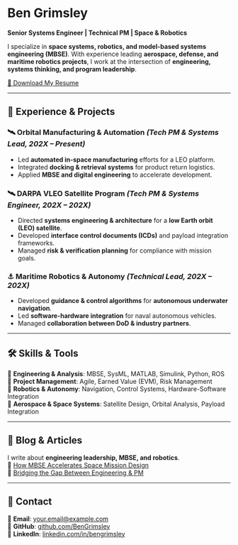 # Ben Grimsley  
**Senior Systems Engineer | Technical PM | Space & Robotics**  

I specialize in **space systems, robotics, and model-based systems engineering (MBSE)**. With experience leading **aerospace, defense, and maritime robotics projects**, I work at the intersection of **engineering, systems thinking, and program leadership**.  

[🔗 Download My Resume](resume.pdf)  

---

## 🚀 Experience & Projects  

### 🛰️ **Orbital Manufacturing & Automation** *(Tech PM & Systems Lead, 202X – Present)*  
- Led **automated in-space manufacturing** efforts for a LEO platform.  
- Integrated **docking & retrieval systems** for product return logistics.  
- Applied **MBSE and digital engineering** to accelerate development.  

### 🛰️ **DARPA VLEO Satellite Program** *(Tech PM & Systems Engineer, 202X – 202X)*  
- Directed **systems engineering & architecture** for a **low Earth orbit (LEO) satellite**.  
- Developed **interface control documents (ICDs)** and payload integration frameworks.  
- Managed **risk & verification planning** for compliance with mission goals.  

### ⚓ **Maritime Robotics & Autonomy** *(Technical Lead, 202X – 202X)*  
- Developed **guidance & control algorithms** for **autonomous underwater navigation**.  
- Led **software-hardware integration** for naval autonomous vehicles.  
- Managed **collaboration between DoD & industry partners**.  

---

## 🛠️ Skills & Tools  
📌 **Engineering & Analysis**: MBSE, SysML, MATLAB, Simulink, Python, ROS  
📌 **Project Management**: Agile, Earned Value (EVM), Risk Management  
📌 **Robotics & Autonomy**: Navigation, Control Systems, Hardware-Software Integration  
📌 **Aerospace & Space Systems**: Satellite Design, Orbital Analysis, Payload Integration  

---

## 📖 Blog & Articles  
I write about **engineering leadership, MBSE, and robotics**.  
🔹 [How MBSE Accelerates Space Mission Design](#)  
🔹 [Bridging the Gap Between Engineering & PM](#)  

---

## 🎯 Contact  
📧 **Email**: [your.email@example.com](mailto:your.email@example.com)  
📂 **GitHub**: [github.com/BenGrimsley](https://github.com/BenGrimsley)  
💼 **LinkedIn**: [linkedin.com/in/bengrimsley](https://linkedin.com/in/bengrimsley)  
